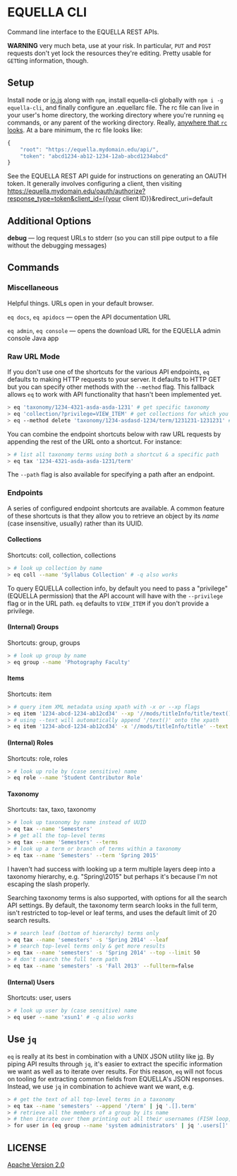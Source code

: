 # EQUELLA CLI

Command line interface to the EQUELLA REST APIs.

**WARNING** very much beta, use at your risk. In particular, `PUT` and `POST` requests don't yet lock the resources they're editing. Pretty usable for `GET`ting information, though.

## Setup

Install node or [io.js](https://iojs.org) along with `npm`, install equella-cli globally with `npm i -g equella-cli`, and finally configure an .equellarc file. The rc file can live in your user's home directory, the working directory where you're running `eq` commands, or any parent of the working directory. Really, [anywhere that `rc` looks](https://github.com/dominictarr/rc#standards). At a bare minimum, the rc file looks like:

```js
{
    "root": "https://equella.mydomain.edu/api/",
    "token": "abcd1234-ab12-1234-12ab-abcd1234abcd"
}
```

See the EQUELLA REST API guide for instructions on generating an OAUTH token. It generally involves configuring a client, then visiting https://equella.mydomain.edu/oauth/authorize?response_type=token&client_id={{your client ID}}&redirect_uri=default

## Additional Options

**debug** — log request URLs to stderr (so you can still pipe output to a file without the debugging messages)

## Commands

### Miscellaneous

Helpful things. URLs open in your default browser.

`eq docs`, `eq apidocs` — open the API documentation URL

`eq admin`, `eq console` — opens the download URL for the EQUELLA admin console Java app

### Raw URL Mode

If you don't use one of the shortcuts for the various API endpoints, `eq` defaults to making HTTP requests to your server. It defaults to HTTP GET but you can specify other methods with the `--method` flag. This fallback allows `eq` to work with API functionality that hasn't been implemented yet.

```sh
> eq 'taxonomy/1234-4321-asda-asda-1231' # get specific taxonomy
> eq 'collection/?privilege=VIEW_ITEM' # get collections for which you have VIEW_ITEM privilege
> eq --method delete 'taxonomy/1234-asdasd-1234/term/1231231-1231231' # delete a term
```

You can combine the endpoint shortcuts below with raw URL requests by appending the rest of the URL onto a shortcut. For instance:

```sh
> # list all taxonomy terms using both a shortcut & a specific path
> eq tax '1234-4321-asda-asda-1231/term'
```

The `--path` flag is also available for specifying a path after an endpoint.

### Endpoints

A series of configured endpoint shortcuts are available. A common feature of these shortcuts is that they allow you to retrieve an object by its _name_ (case insensitive, usually) rather than its UUID.

#### Collections

Shortcuts: coll, collection, collections

```sh
> # look up collection by name
> eq coll --name 'Syllabus Collection' # -q also works
```

To query EQUELLA collection info, by default you need to pass a "privilege" (EQUELLA permission) that the API account will have with the `--privilege` flag or in the URL path. `eq` defaults to `VIEW_ITEM` if you don't provide a privilege.

#### (Internal) Groups

Shortcuts: group, groups

```sh
> # look up group by name
> eq group --name 'Photography Faculty'
```

#### Items

Shortcuts: item

```sh
> # query item XML metadata using xpath with -x or --xp flags
> eq item '1234-abcd-1234-ab12cd34' --xp '//mods/titleInfo/title/text()'
> # using --text will automatically append '/text()' onto the xpath
> eq item '1234-abcd-1234-ab12cd34' -x '//mods/titleInfo/title' --text
```

#### (Internal) Roles

Shortcuts: role, roles

```sh
> # look up role by (case sensitive) name
> eq role --name 'Student Contributor Role'
```

#### Taxonomy

Shortcuts: tax, taxo, taxonomy

```sh
> # look up taxonomy by name instead of UUID
> eq tax --name 'Semesters'
> # get all the top-level terms
> eq tax --name 'Semesters' --terms
> # look up a term or branch of terms within a taxonomy
> eq tax --name 'Semesters' --term 'Spring 2015'
```

I haven't had success with looking up a term multiple layers deep into a taxonomy hierarchy, e.g. "Spring\\2015" but perhaps it's because I'm not escaping the slash properly.

Searching taxonomy terms is also supported, with options for all the search API settings. By default, the taxonomy term search looks in the full term, isn't restricted to top-level or leaf terms, and uses the default limit of 20 search results.

```sh
> # search leaf (bottom of hierarchy) terms only
> eq tax --name 'semesters' -s 'Spring 2014' --leaf
> # search top-level terms only & get more results
> eq tax --name 'semesters' -s 'Spring 2014' --top --limit 50
> # don't search the full term path
> eq tax --name 'semesters' -s 'Fall 2013' --fullterm=false
```

#### (Internal) Users

Shortcuts: user, users

```sh
> # look up user by (case sensitive) name
> eq user --name 'xsun1' # -q also works
```

## Use `jq`

`eq` is really at its best in combination with a UNIX JSON utility like [jq](https://stedolan.github.io/jq/). By piping API results through `jq`, it's easier to extract the specific information we want as well as to iterate over results. For this reason, `eq` will not focus on tooling for extracting common fields from EQUELLA's JSON responses. Instead, we use `jq` in combination to achieve want we want, e.g.

```sh
> # get the text of all top-level terms in a taxonomy
> eq tax --name 'semesters' --append '/term' | jq '.[].term'
> # retrieve all the members of a group by its name
> # then iterate over them printing out all their usernames (FISH loop, not BASH)
> for user in (eq group --name 'system administrators' | jq '.users[]' | tr -d '"'); eq user $user | jq '.username'; end
```

## LICENSE

[Apache Version 2.0](http://www.apache.org/licenses/LICENSE-2.0)
